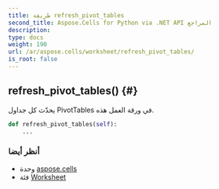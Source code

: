 ```yaml
---
title: طريقة refresh_pivot_tables
second_title: Aspose.Cells for Python via .NET API المراجع
description:
type: docs
weight: 190
url: /ar/aspose.cells/worksheet/refresh_pivot_tables/
is_root: false
---
```

##  refresh_pivot_tables() {#}
يحدّث كل جداول PivotTables في ورقة العمل هذه.



```python
def refresh_pivot_tables(self):
    ...
```





###  أنظر أيضا
* وحدة [aspose.cells](../../)
* فئة [Worksheet](/cells/python-net/ar/aspose.cells/worksheet)
